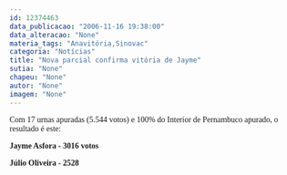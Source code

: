 ```yaml
---
id: 12374463
data_publicacao: "2006-11-16 19:38:00"
data_alteracao: "None"
materia_tags: "Anavitória,Sinovac"
categoria: "Notícias"
title: "Nova parcial confirma vitória de Jayme"
sutia: "None"
chapeu: "None"
autor: "None"
imagem: "None"
---
```

<p><P><FONT face=Verdana>Com 17 urnas apuradas&nbsp;(5.544 votos) e 100% do Interior de Pernambuco apurado, o resultado é este:<BR></FONT></P></p>
<p><P><FONT face=Verdana><STRONG>Jayme Asfora - 3016 votos</STRONG></FONT></P></p>
<p><P><FONT face=Verdana><STRONG>Júlio Oliveira - 2528</STRONG></FONT></P> </p>
